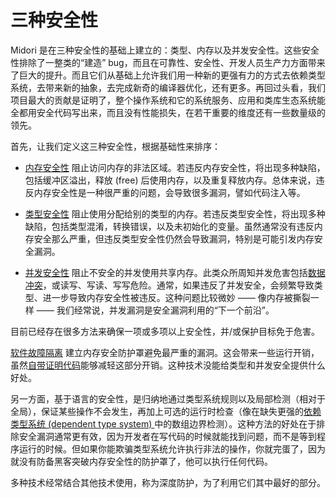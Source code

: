 # 三种安全性

Midori 是在三种安全性的基础上建立的：类型、内存以及并发安全性。这些安全性排除了一整类的“建造” bug，而且在可靠性、安全性、开发人员生产力方面带来了巨大的提升。而且它们从基础上允许我们用一种新的更强有力的方式去依赖类型系统，去带来新的抽象，去完成新奇的编译器优化，还有更多。再回过头看，我们项目最大的贡献是证明了，整个操作系统和它的系统服务、应用和类库生态系统能全都用安全代码写出来，而且没有性能损失，在若干重要的维度还有一些数量级的领先。

首先，让我们定义这三种安全性，根据基础性来排序：

* [内存安全性](https://en.wikipedia.org/wiki/Memory_safety) 阻止访问内存的非法区域。若违反内存安全性，将出现多种缺陷，包括缓冲区溢出，释放 (free) 后使用内存，以及重复释放内存。总体来说，违反内存安全性是一种很严重的问题，会导致很多漏洞，譬如代码注入等。

* [类型安全性](https://en.wikipedia.org/wiki/Type_safety) 阻止使用分配给别的类型的内存。若违反类型安全性，将出现多种缺陷，包括类型混淆，转换错误，以及未初始化的变量。虽然通常没有违反内存安全那么严重，但违反类型安全性仍然会导致漏洞，特别是可能引发内存安全漏洞。

* [并发安全性](https://en.wikipedia.org/wiki/Thread_safety) 阻止不安全的并发使用共享内存。此类众所周知并发危害包括[数据冲突](https://en.wikipedia.org/wiki/Race_condition)，或读写、写读、写写危险。通常，如果违反了并发安全，会频繁导致类型、进一步导致内存安全性被违反。这种问题比较微妙 —— 像内存被撕裂一样 —— 我们经常说，并发漏洞是安全漏洞利用的“下一个前沿”。

目前已经存在很多方法来确保一项或多项以上安全性，并/或保护目标免于危害。

[软件故障隔离](http://www.cs.cmu.edu/~srini/15-829/readings/sfi.pdf) 建立内存安全防护罩避免最严重的漏洞。这会带来一些运行开销，虽然[自带证明代码](https://en.wikipedia.org/wiki/Proof-carrying_code)能够减轻这部分开销。这种技术没能给类型和并发安全提供什么好处。

另一方面，基于语言的安全性，是归纳地通过类型系统规则以及局部检测（相对于全局），保证某些操作不会发生，再加上可选的运行时检查（像在缺失更强的[依赖类型系统 (dependent type system) ](https://en.wikipedia.org/wiki/Dependent_type)中的数组边界检测）。这种方法的好处在于排除安全漏洞通常更有效，因为开发者在写代码的时候就能找到问题，而不是等到程序运行的时候。但如果你能欺骗类型系统允许执行非法的操作，你就完蛋了，因为就没有防备黑客突破内存安全性的防护罩了，他可以执行任何代码。

多种技术经常结合其他技术使用，称为深度防护，为了利用它们其中最好的部分。


